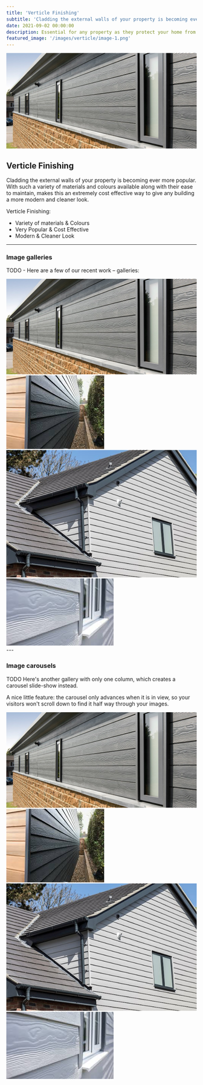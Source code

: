 ```yaml
---
title: 'Verticle Finishing'
subtitle: 'Cladding the external walls of your property is becoming ever more popular.'
date: 2021-09-02 00:00:00
description: Essential for any property as they protect your home from weather conditions and nesting birds, as well as improving the overall aesthetic appeal of your home.
featured_image: '/images/verticle/image-1.png'
---
```


![](/images/verticle/image-1.png)

## Verticle Finishing

Cladding the external walls of your property is becoming ever more popular. With such a variety of materials and colours available along with their ease to maintain, makes this an extremely cost effective way to give any building a more modern and cleaner look.

Verticle Finishing:

* Variety of materials & Colours
* Very Popular & Cost Effective
* Modern & Cleaner Look

---

### Image galleries

TODO - Here are a few of our recent work – galleries:

<div class="gallery" data-columns="3">
	<img src="/images/verticle/image-1.png">
	<img src="/images/verticle/image-2.png">
	<img src="/images/verticle/image-3.png">
	<img src="/images/verticle/image-4.png">
</div>
---

### Image carousels

TODO
Here's another gallery with only one column, which creates a carousel slide-show instead.

A nice little feature: the carousel only advances when it is in view, so your visitors won't scroll down to find it half way through your images.

<div class="gallery" data-columns="1">
	<img src="/images/verticle/image-1.png">
	<img src="/images/verticle/image-2.png">
	<img src="/images/verticle/image-3.png">
	<img src="/images/verticle/image-4.png">
</div>